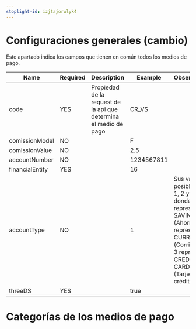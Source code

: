 ```yaml
---
stoplight-id: izjtajorwlyk4
---
```


# Configuraciones generales (cambio)

Este apartado indica los campos que tienen en común todos los medios de pago.

| Name | Required  | Description | Example | Observations |
| ----------- | --------- | ----------- | ------- | ------------ |
| code | YES | Propiedad de la request de la api que determina el medio de pago | CR_VS |
| comissionModel | NO |  | F |  |
| comissionValue | NO |  | 2.5 |  |
| accountNumber | NO |  | 1234567811 |  |
| financialEntity | YES |  | 16 |  |
| accountType | NO |  | 1 | Sus valores posibles son 1, 2 y 3, donde 1 representa SAVINGS (Ahorros), 2 representa CURRENT (Corriente), y 3 representa CREDIT CARD (Tarjeta de crédito) |  
| threeDS | YES |  | true |  | 

# Categorías de los medios de pago

